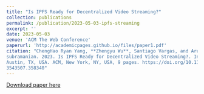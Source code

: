 ```yaml
---
title: "Is IPFS Ready for Decentralized Video Streaming?"
collection: publications
permalink: /publication/2023-05-03-ipfs-streaming
excerpt: ''
date: 2023-05-03
venue: 'ACM The Web Conference'
paperurl: 'http://academicpages.github.io/files/paper1.pdf'
citation: "ChengHao Ryan Yang, **Zhengyu Wu**, Santiago Vargas, and Aruna Bala-
subramanian. 2023. Is IPFS Ready for Decentralized Video Streaming?. In Proceedings of the ACM Web Conference 2023 (WWW ’23), May 1–5, 2023,
Austin, TX, USA. ACM, New York, NY, USA, 9 pages. https://doi.org/10.1145/
3543507.358340"
---
```


[Download paper here](http://littlespeechless.github.io/bio/files/ipfs-stream.pdf)

